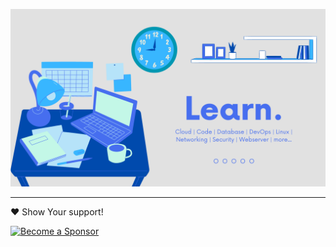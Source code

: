 ![Learn banner](img/learn_index.png)

----

❤️ Show Your support! 

[![Become a Sponsor](https://img.shields.io/github/sponsors/Vasanthabalaji01)](https://github.com/Vasanthabalaji01)